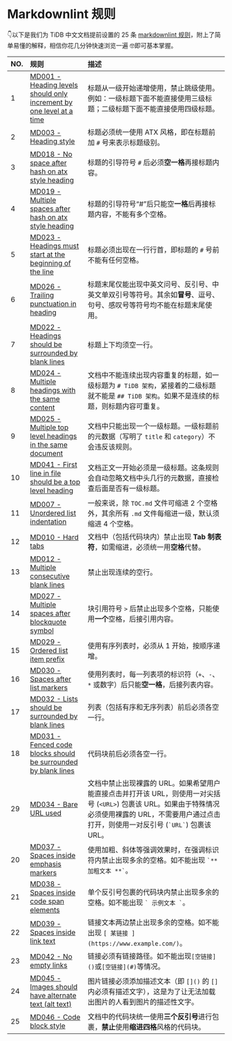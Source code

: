 # Markdownlint 规则

👇以下是我们为 TiDB 中文文档提前设置的 25 条 [markdownlint 规则](https://github.com/DavidAnson/markdownlint/blob/master/doc/Rules.md)，附上了简单易懂的解释，相信你花几分钟快速浏览一遍 🤓即可基本掌握。

| NO. | 规则                                                                                                                                                                                                             | 描述                                                                                                                                  |
|:--- |:-------------------------------------------------------------------------------------------------------------------------------------------------------------------------------------------------------------- |:----------------------------------------------------------------------------------------------------------------------------------- |
| 1   | [MD001 - Heading levels should only increment by one level at a time](https://github.com/DavidAnson/markdownlint/blob/master/doc/Rules.md#md001---heading-levels-should-only-increment-by-one-level-at-a-time) | 标题从一级开始递增使用，禁止跳级使用。例如：一级标题下面不能直接使用三级标题；二级标题下面不能直接使用四级标题。                                                                            |
| 2   | [MD003 - Heading style](https://github.com/DavidAnson/markdownlint/blob/master/doc/Rules.md#md003---heading-style)                                                                                             | 标题必须统一使用 ATX 风格，即在标题前加 `#` 号来表示标题级别。                                                                                                |
| 3   | [MD018 - No space after hash on atx style heading](https://github.com/DavidAnson/markdownlint/blob/master/doc/Rules.md#md018---no-space-after-hash-on-atx-style-heading)                                       | 标题的引导符号 `#` 后必须**空一格**再接标题内容。                                                                                                       |
| 4   | [MD019 - Multiple spaces after hash on atx style heading](https://github.com/DavidAnson/markdownlint/blob/master/doc/Rules.md#md019---multiple-spaces-after-hash-on-atx-style-heading)                         | 标题的引导符号“#”后只能空**一格**后再接标题内容，不能有多个空格。                                                                                                |
| 5   | [MD023 - Headings must start at the beginning of the line](https://github.com/DavidAnson/markdownlint/blob/master/doc/Rules.md#md023---headings-must-start-at-the-beginning-of-the-line)                       | 标题必须出现在一行行首，即标题的 `#` 号前不能有任何空格。                                                                                                     |
| 6   | [MD026 - Trailing punctuation in heading](https://github.com/DavidAnson/markdownlint/blob/master/doc/Rules.md#md026---trailing-punctuation-in-heading)                                                         | 标题末尾仅能出现中英文问号、反引号、中英文单双引号等符号。其余如**冒号**、逗号、句号、感叹号等符号均不能在标题末尾使用。                                                                      |
| 7   | [MD022 - Headings should be surrounded by blank lines](https://github.com/DavidAnson/markdownlint/blob/master/doc/Rules.md#md022---headings-should-be-surrounded-by-blank-lines)                               | 标题上下均须空一行。                                                                                                                          |
| 8   | [MD024 - Multiple headings with the same content](https://github.com/DavidAnson/markdownlint/blob/master/doc/Rules.md#md024---multiple-headings-with-the-same-content)                                         | 文档中不能连续出现内容重复的标题，如一级标题为 `# TiDB 架构`，紧接着的二级标题就不能是 `## TiDB 架构`。如果不是连续的标题，则标题内容可重复。                                                   |
| 9   | [MD025 - Multiple top level headings in the same document](https://github.com/DavidAnson/markdownlint/blob/master/doc/Rules.md#md025---multiple-top-level-headings-in-the-same-document)                       | 文档中只能出现一个一级标题。一级标题前的元数据（写明了 `title` 和 `category`）不会违反该规则。                                                                           |
| 10  | [MD041 - First line in file should be a top level heading](https://github.com/DavidAnson/markdownlint/blob/master/doc/Rules.md#md041---first-line-in-file-should-be-a-top-level-heading)                       | 文档正文一开始必须是一级标题。这条规则会自动忽略文档中头几行的元数据，直接检查后面是否有一级标题。                                                                                   |
| 11  | [MD007 - Unordered list indentation](https://github.com/DavidAnson/markdownlint/blob/master/doc/Rules.md#md007---unordered-list-indentation)                                                                   | 一般来说，除 `TOC.md` 文件可缩进 2 个空格外，其余所有 `.md` 文件每缩进一级，默认须缩进 4 个空格。                                                                        |
| 12  | [MD010 - Hard tabs](https://github.com/DavidAnson/markdownlint/blob/master/doc/Rules.md#md010---hard-tabs)                                                                                                     | 文档中（包括代码块内）禁止出现 **Tab 制表符**，如需缩进，必须统一用**空格**代替。                                                                                     |
| 13  | [MD012 - Multiple consecutive blank lines](https://github.com/DavidAnson/markdownlint/blob/master/doc/Rules.md#md012---multiple-consecutive-blank-lines)                                                       | 禁止出现连续的空行。                                                                                                                          |
| 14  | [MD027 - Multiple spaces after blockquote symbol](https://github.com/DavidAnson/markdownlint/blob/master/doc/Rules.md#md027---multiple-spaces-after-blockquote-symbol)                                         | 块引用符号 `>` 后禁止出现多个空格，只能使用**一个**空格，后接引用内容。                                                                                         |
| 15  | [MD029 - Ordered list item prefix](https://github.com/DavidAnson/markdownlint/blob/master/doc/Rules.md#md029---ordered-list-item-prefix)                                                                       | 使用有序列表时，必须从 1 开始，按顺序递增。                                                                                                             |
| 16  | [MD030 - Spaces after list markers](https://github.com/DavidAnson/markdownlint/blob/master/doc/Rules.md#md030---spaces-after-list-markers)                                                                     | 使用列表时，每一列表项的标识符（`+`、`-`、`*` 或数字）后只能**空一格**，后接列表内容。                                                                                  |
| 17  | [MD032 - Lists should be surrounded by blank lines](https://github.com/DavidAnson/markdownlint/blob/master/doc/Rules.md#md032---lists-should-be-surrounded-by-blank-lines)                                     | 列表（包括有序和无序列表）前后必须各空一行。                                                                                                              |
| 18  | [MD031 - Fenced code blocks should be surrounded by blank lines](https://github.com/DavidAnson/markdownlint/blob/master/doc/Rules.md#md031---fenced-code-blocks-should-be-surrounded-by-blank-lines)           | 代码块前后必须各空一行。                                                                                                                        |
| 29  | [MD034 - Bare URL used](https://github.com/DavidAnson/markdownlint/blob/master/doc/Rules.md#md034---bare-url-used)                                                                                             | 文档中禁止出现裸露的 URL。如果希望用户能直接点击并打开该 URL，则使用一对尖括号 (`<URL>`) 包裹该 URL。如果由于特殊情况必须使用裸露的 URL，不需要用户通过点击打开，则使用一对反引号 (`` `URL` ``) 包裹该 URL。 |
| 20  | [MD037 - Spaces inside emphasis markers](https://github.com/DavidAnson/markdownlint/blob/master/doc/Rules.md#md037---spaces-inside-emphasis-markers)                                                           | 使用加粗、斜体等强调效果时，在强调标识符内禁止出现多余的空格。如不能出现 `` `** 加粗文本 **` ``。                                                                            |
| 21  | [MD038 - Spaces inside code span elements](https://github.com/DavidAnson/markdownlint/blob/master/doc/Rules.md#md038---spaces-inside-code-span-elements)                                                       | 单个反引号包裹的代码块内禁止出现多余的空格。如不能出现 `` ` 示例文本 ` ``。                                                                                         |
| 22  | [MD039 - Spaces inside link text](https://github.com/DavidAnson/markdownlint/blob/master/doc/Rules.md#md039---spaces-inside-link-text)                                                                         | 链接文本两边禁止出现多余的空格。如不能出现 `[ 某链接 ](https://www.example.com/)`。                                                                          |
| 23  | [MD042 - No empty links](https://github.com/DavidAnson/markdownlint/blob/master/doc/Rules.md#md042---no-empty-links)                                                                                           | 链接必须有链接路径。如不能出现`[空链接]()`或`[空链接](#)`等情况。                                                                                             |
| 24  | [MD045 - Images should have alternate text (alt text)](https://github.com/DavidAnson/markdownlint/blob/master/doc/Rules.md#md045---images-should-have-alternate-text-alt-text)                                 | 图片链接必须添加描述文本（即 `[]()` 的 `[]` 内必须有描述文字），这是为了让无法加载出图片的人看到图片的描述性文字。                                                                    |
| 25  | [MD046 - Code block style](https://github.com/DavidAnson/markdownlint/blob/master/doc/Rules.md#md046---code-block-style)                                                                                       | 文档中的代码块统一使用**三个反引号**进行包裹，**禁止**使用**缩进四格**风格的代码块。                                                                                    |
